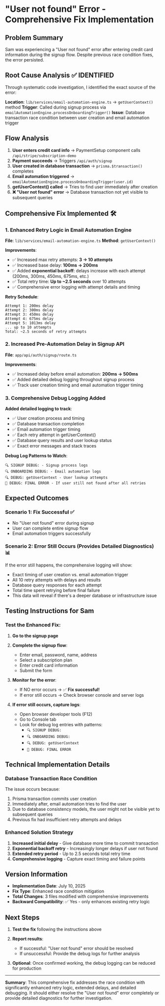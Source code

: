 
# "User not found" Error - Comprehensive Fix Implementation

## Problem Summary
Sam was experiencing a "User not found" error after entering credit card information during the signup flow. Despite previous race condition fixes, the error persisted.

## Root Cause Analysis ✅ IDENTIFIED

Through systematic code investigation, I identified the exact source of the error:

**Location**: `lib/services/email-automation-engine.ts` → `getUserContext()` method
**Trigger**: Called during signup process via `emailAutomationEngine.processOnboardingTrigger()`
**Issue**: Database transaction race condition between user creation and email automation trigger

## Flow Analysis

1. **User enters credit card info** → PaymentSetup component calls `/api/stripe/subscription-demo`
2. **Payment succeeds** → Triggers `/api/auth/signup` 
3. **User created in database transaction** → `prisma.$transaction()` completes
4. **Email automation triggered** → `emailAutomationEngine.processOnboardingTrigger(user.id)`
5. **getUserContext() called** → Tries to find user immediately after creation
6. **❌ "User not found" error** → Database transaction not yet visible to subsequent queries

## Comprehensive Fix Implemented 🛠️

### 1. Enhanced Retry Logic in Email Automation Engine

**File**: `lib/services/email-automation-engine.ts`
**Method**: `getUserContext()`

**Improvements**:
- ✅ Increased max retry attempts: **3 → 10 attempts**
- ✅ Increased base delay: **100ms → 200ms**
- ✅ Added **exponential backoff**: delays increase with each attempt (200ms, 300ms, 450ms, 675ms, etc.)
- ✅ Total retry time: **Up to ~2.5 seconds** over 10 attempts
- ✅ Comprehensive error logging with attempt details and timing

**Retry Schedule**:
```
Attempt 1: 200ms delay
Attempt 2: 300ms delay  
Attempt 3: 450ms delay
Attempt 4: 675ms delay
Attempt 5: 1013ms delay
... up to 10 attempts
Total: ~2.5 seconds of retry attempts
```

### 2. Increased Pre-Automation Delay in Signup API

**File**: `app/api/auth/signup/route.ts`

**Improvements**:
- ✅ Increased delay before email automation: **200ms → 500ms**
- ✅ Added detailed debug logging throughout signup process
- ✅ Track user creation timing and email automation trigger timing

### 3. Comprehensive Debug Logging Added

**Added detailed logging to track**:
- ✅ User creation process and timing
- ✅ Database transaction completion
- ✅ Email automation trigger timing
- ✅ Each retry attempt in getUserContext()
- ✅ Database query results and user lookup status
- ✅ Exact error messages and stack traces

**Debug Log Patterns to Watch**:
```
🔍 SIGNUP DEBUG: - Signup process logs
🔍 ONBOARDING DEBUG: - Email automation logs  
🔍 DEBUG: getUserContext - User lookup attempts
🚨 DEBUG: FINAL ERROR - If user still not found after all retries
```

## Expected Outcomes

### Scenario 1: Fix Successful ✅
- No "User not found" error during signup
- User can complete entire signup flow
- Email automation triggers successfully

### Scenario 2: Error Still Occurs (Provides Detailed Diagnostics) 📊
If the error still happens, the comprehensive logging will show:
- Exact timing of user creation vs. email automation trigger
- All 10 retry attempts with delays and results
- Database query responses for each attempt
- Total time spent retrying before final failure
- This data will reveal if there's a deeper database or infrastructure issue

## Testing Instructions for Sam

### Test the Enhanced Fix:

1. **Go to the signup page**
2. **Complete the signup flow**:
   - Enter email, password, name, address
   - Select a subscription plan  
   - Enter credit card information
   - Submit the form

3. **Monitor for the error**:
   - If NO error occurs → ✅ **Fix successful!**
   - If error still occurs → Check browser console and server logs

4. **If error still occurs, capture logs**:
   - Open browser developer tools (F12)
   - Go to Console tab
   - Look for debug log entries with patterns:
     - `🔍 SIGNUP DEBUG:`
     - `🔍 ONBOARDING DEBUG:`
     - `🔍 DEBUG: getUserContext`
     - `🚨 DEBUG: FINAL ERROR`

## Technical Implementation Details

### Database Transaction Race Condition
The issue occurs because:
1. Prisma transaction commits user creation
2. Immediately after, email automation tries to find the user
3. Due to database consistency models, the user might not be visible yet to subsequent queries
4. Previous fix had insufficient retry attempts and delays

### Enhanced Solution Strategy
1. **Increased initial delay** - Give database more time to commit transaction
2. **Exponential backoff retry** - Increasingly longer delays if user not found
3. **Extended retry period** - Up to 2.5 seconds total retry time
4. **Comprehensive logging** - Capture exact timing and failure points

## Version Information
- **Implementation Date**: July 10, 2025
- **Fix Type**: Enhanced race condition mitigation
- **Total Changes**: 3 files modified with comprehensive improvements
- **Backward Compatibility**: ✅ Yes - only enhances existing retry logic

## Next Steps

1. **Test the fix** following the instructions above
2. **Report results**:
   - If successful: "User not found" error should be resolved
   - If unsuccessful: Provide the debug logs for further analysis

3. **Optional**: Once confirmed working, the debug logging can be reduced for production

---

**Summary**: This comprehensive fix addresses the race condition with significantly enhanced retry logic, extended delays, and detailed debugging. It should either resolve the "User not found" error completely or provide detailed diagnostics for further investigation.
